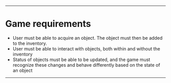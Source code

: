 ---

# Game requirements

* User must be able to acquire an object. The object must then be added to the inventory.
* User must be able to interact with objects, both within and without the inventory
* Status of objects must be able to be updated, and the game must recognize these changes and behave differently based on the state of an object




---